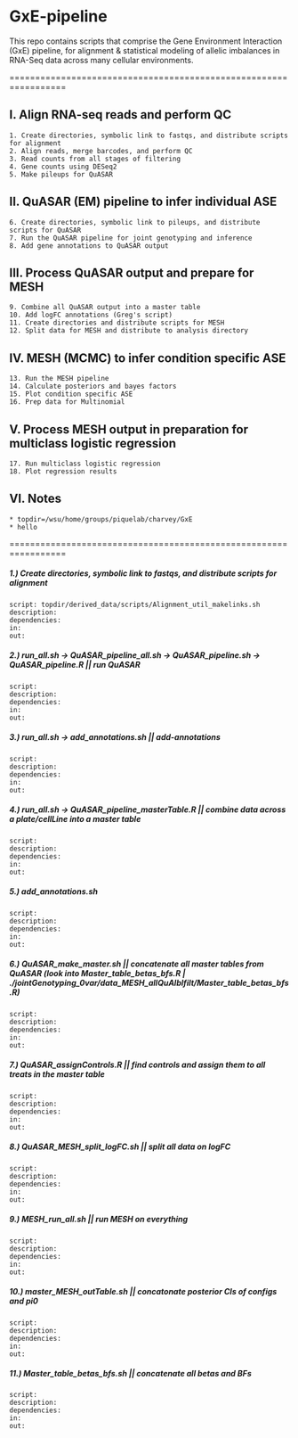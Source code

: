 # GxE-pipeline

This repo contains scripts that comprise the Gene Environment Interaction (GxE) pipeline, for alignment & statistical modeling of allelic imbalances in RNA-Seq data across many cellular environments.

=================================================================
## I. Align RNA-seq reads and perform QC
    1. Create directories, symbolic link to fastqs, and distribute scripts for alignment
    2. Align reads, merge barcodes, and perform QC
    3. Read counts from all stages of filtering
    4. Gene counts using DESeq2
    5. Make pileups for QuASAR
## II. QuASAR (EM) pipeline to infer individual ASE
    6. Create directories, symbolic link to pileups, and distribute scripts for QuASAR
    7. Run the QuASAR pipeline for joint genotyping and inference   
    8. Add gene annotations to QuASAR output
## III. Process QuASAR output and prepare for MESH 
    9. Combine all QuASAR output into a master table
    10. Add logFC annotations (Greg's script)
    11. Create directories and distribute scripts for MESH	
    12. Split data for MESH and distribute to analysis directory
## IV. MESH (MCMC) to infer condition specific ASE
    13. Run the MESH pipeline
    14. Calculate posteriors and bayes factors
    15. Plot condition specific ASE
    16. Prep data for Multinomial
## V. Process MESH output in preparation for multiclass logistic regression
    17. Run multiclass logistic regression
    18. Plot regression results
## VI. Notes
    * topdir=/wsu/home/groups/piquelab/charvey/GxE
    * hello
=================================================================
##### 1.) Create directories, symbolic link to fastqs, and distribute scripts for alignment
    script: topdir/derived_data/scripts/Alignment_util_makelinks.sh 
    description: 
    dependencies:
    in:
    out:

##### 2.) run_all.sh -> QuASAR_pipeline_all.sh -> QuASAR_pipeline.sh -> QuASAR_pipeline.R || run QuASAR
    script: 
    description: 
    dependencies:
    in:
    out:

##### 3.) run_all.sh -> add_annotations.sh || add-annotations
    script: 
    description: 
    dependencies:
    in:
    out:

##### 4.) run_all.sh -> QuASAR_pipeline_masterTable.R || combine data across a plate/cellLine into a master table
    script: 
    description: 
    dependencies:
    in:
    out:

##### 5.) add_annotations.sh 
    script: 
    description: 
    dependencies:
    in:
    out:

##### 6.) QuASAR_make_master.sh || concatenate all master tables from QuASAR (look into Master_table_betas_bfs.R | ./jointGenotyping_0var/data_MESH_allQuAlblfilt/Master_table_betas_bfs.R) 
    script: 
    description: 
    dependencies:
    in:
    out:

##### 7.) QuASAR_assignControls.R || find controls and assign them to all treats in the master table
    script: 
    description: 
    dependencies:
    in:
    out:

##### 8.) QuASAR_MESH_split_logFC.sh || split all data on logFC 
    script: 
    description: 
    dependencies:
    in:
    out:

##### 9.) MESH_run_all.sh || run MESH on everything
    script: 
    description: 
    dependencies:
    in:
    out:

##### 10.) master_MESH_outTable.sh || concatonate posterior CIs of configs and pi0	
    script: 
    description: 
    dependencies:
    in:
    out:


##### 11.) Master_table_betas_bfs.sh || concatenate all betas and BFs
    script: 
    description: 
    dependencies:
    in:
    out:
